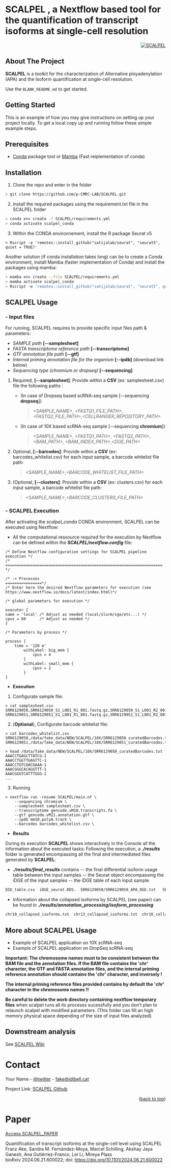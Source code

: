 # SCALPEL , a Nextflow based tool for the quantification of transcript isoforms at single-cell resolution

<!-- PROJECT LOGO -->
<!-- <br />
<div align="center">
  <a href="">
    <img src="https://upload.wikimedia.org/wikipedia/commons/thumb/b/ba/Dessin_scalpel.svg/1200px-Dessin_scalpel.svg.png" alt="SCALPEL" width="300" height="300">
  </a>
</div>-->

<div align="right">
  <a href="">
    <img src="https://data.cyverse.org/dav-anon/iplant/home/franzx5/SPERMATOGENESIS/SCALPEL_pipeline.png" alt="SCALPEL" >
  </a>
</div>


<!-- ABOUT THE PROJECT -->
## About The Project

**SCALPEL** is a toolkit for the characterization of Alternative ployadenylation (APA) and the Isoform quantification at single-cell resolution.

Use the `BLANK_README.md` to get started.


<!-- GETTING STARTED -->
## Getting Started

This is an example of how you may give instructions on setting up your project locally.
To get a local copy up and running follow these simple example steps.

## Prerequisites

- [Conda](https://www.anaconda.com/) package tool or [Mamba](https://github.com/mamba-org/mamba) (Fast reiplementation of conda)

## Installation

1. Clone the repo and enter in the folder
```sh
> git clone https://github.com/p-CMRC-LAB/SCALPEL.git
```
2. Install the required packages using the requirement.txt file in the SCALPEL folder
```sh
> conda env create -f SCALPEL/requirements.yml
> conda activate scalpel_conda
```
3. Within the CONDA environnement, install the R package Seurat v5
```
> Rscript -e 'remotes::install_github("satijalab/seurat", "seurat5", quiet = TRUE)'
```
   
Another solution (if conda installation takes long) can be to create a Conda environment, install Mamba (faster implementation of Conda) and install the packages using mamba:
```sh
> mamba env create --file SCALPEL/requirements.yml
> mamba activate scalpel_conda
> Rscript -e 'remotes::install_github("satijalab/seurat", "seurat5", quiet = TRUE)'
```

## SCALPEL Usage
[](https://github.com/p-CMRC-LAB/SCALPEL/edit/dev/README.md#usage)

### - Input files
For running, SCALPEL requires to provide specific input files path & parameters:

-   _SAMPLE path_  **[--samplesheet]**
-   _FASTA transcriptome reference path_  **[--transcriptome]**
-   _GTF annotation file path_  **[--gtf]**
-   _Internal priming annotation file for the organism_  **[--ipdb]**  (download link below)
-   _Sequencing type (chromium or dropseq)_  **[--sequencing]**

1.  Required, **[\-\-samplesheet]**: Provide within a  **CSV**  (ex: samplesheet.csv) file the following paths : 
    -   (In case of Dropseq based scRNA-seq sample [--sequencing  **dropseq**])  
        >_<SAMPLE_NAME>_,  _<FASTQ1_FILE_PATH>_,  _<FASTQ2_FILE_PATH>_,_<CELLRANGER_REPOSITORY_PATH>_
    -   (In case of 10X based scRNA-seq sample [--sequencing  **chromium**])  
        >_<SAMPLE_NAME>_,  _<FASTQ1_PATH>_,  _<FASTQ2_PATH>_,_<BAM_PATH>_, _<BAM_INDEX_PATH>_,_<DGE_PATH>_

2. Optional, **[\-\-barcodes]**: Provide within a **CSV** (ex: barcodes_whitelist.csv) for each input sample, a barcode whitelist file path:
   > _<SAMPLE_NAME>_,_<BARCODE_WHITELIST_FILE_PATH>_

3. (Optional, **[\-\-clusters]**: Provide within a **CSV** (ex: clusters.csv) for each input sample, a barcode whitelist file path:
    > _<SAMPLE_NAME>_,_<BARCODE_CLUSTERS_FILE_PATH>_

### - SCALPEL Execution
After activating the _scalpel_conda_ CONDA environment, SCALPEL can be executed using Nextflow: 
- All the computational ressource required for the execution by Nextflow can be defined within the _**SCALPEL/nextflow.config**_ file:
```
/* Define Nextflow configuration settings for SCALPEL pipeline execution */
/* ===================================================================== */

/* -> Processes
================*/
/* Enter here the desired Nextflow parameters for execution (see https://www.nextflow.io/docs/latest/index.html)*/

/* global parameters for execution */

executor {
name = 'local' /* Adjust as needed (local/slurm/sge/etc...) */
cpus = 60      /* Adjust as needed */
}

/* Parameters by process */

process {
    time = '120 m'
        withLabel: big_mem {
            cpus = 4
        }
        withLabel: small_mem {
            cpus = 2
        }
}
```

- **Execution**

1. Configurate sample file:
```
> cat samplesheet.csv
SRR6129050,SRR6129050_S1_L001_R1_001.fastq.gz,SRR6129050_S1_L001_R2_001.fastq.gz,/data/fake_data/DATAS/GSE104556/SAMPLES/SRR6129050/
SRR6129051,SRR6129051_S1_L001_R1_001.fastq.gz,SRR6129051_S1_L001_R2_001.fastq.gz,/data/fake_data/DATAS/GSE104556/SAMPLES/SRR6129051/
```

2. (**Optional**), Configurate barcode whitelist file:
```
> cat barcodes_whitelist.csv
SRR6129050,/data/fake_data/NEW/SCALPEL/10X/SRR6129050_curatedBarcodes.txt
SRR6129051,/data/fake_data/NEW/SCALPEL/10X/SRR6129051_curatedBarcodes.txt

> head /data/fake_data/NEW/SCALPEL/10X/SRR6129050_curatedBarcodes.txt
AAACCTGAGCTTATCG-1
AAACCTGGTTGAGTTC-1
AAACCTGTCAACGAAA-1
AAACGGGCACAGGTTT-1
AAACGGGTCATTTGGG-1
...
```

3. Running
```
> nextflow run -resume SCALPEL/main.nf \
    --sequencing chromium \
    --samplesheet samplesheet.csv \
    --transcriptome gencode.vM10.transcripts.fa \
    --gtf gencode.vM21.annotation.gtf \
    --ipdb mm10.polyA.track \
    --barcodes barcodes_whitelist.csv \ 
```

- **Results**

During its execution **SCALPEL** shows interactively in the Console all the information about the executed tasks:
Following the execution, a _**./results**_ folder is generated encompassing all the final and intermediated files generated by **SCALPEL**:

 - _**./results/final_results**_ contains
 -- the final differential isoform usage table between the input samples
 -- the Seurat object encompassing the iDGE of the input samples 
 -- the iDGE table of each input sample
```sh
DIU_table.csv  iDGE_seurat.RDS.  SRR6129050/SRR6129050_APA_DGE.txt   SRR6129051/SRR6129051_APA_DGE.txt
```

- Information about the collapsed isoforms by SCALPEL (see paper) can be found in _**./results/annotation_processing/isoform_processing**_
```sh
chr10_collapsed_isoforms.txt  chr13_collapsed_isoforms.txt  chr16_collapsed_isoforms.txt ...
```

## More about SCALPEL Usage

- Example of SCALPEL application on 10X scRNA-seq
- Example of SCALPEL application on DropSeq scRNA-seq



**Important: The chromosome names must to be consistent between the BAM file and the annotation files. If the BAM file contains the '_chr_' character, the GTF and FASTA annotation files, and the internal priming reference annotation should contains the '_chr_' character, and inversely !**

**The internal priming reference files provided contains by default the '_chr_' character in the chromosome names !!**

**Be careful to delete the _work_ directory containing nextflow temporary files** when scalpel runs all its processs sucessfully and you don’t plan to relaunch scalpel with modified parameters. (This folder can fill an high memory physical space depending of the size of input files analyzed)


## Downstream analysis

See [SCALPEL Wiki](https://github.com/p-CMRC-LAB/SCALPEL/wiki)


# Contact

Your Name - [@twitter](https://twitter.com/aerodx5) - fake@idibell.cat

Project Link: [SCALPEL Github](https://github.com/p-CMRC-LAB/SCALPEL)

<p align="right">(<a href="#readme-top">back to top</a>)</p>


# Paper
[Access SCALPEL_PAPER](https://www.biorxiv.org/content/10.1101/2024.06.21.600022v1)

Quantification of transcript isoforms at the single-cell level using SCALPEL \
Franz Ake, Sandra M. Fernández-Moya, Marcel Schilling, Akshay Jaya Ganesh, Ana Gutiérrez-Franco, Lei Li, Mireya Plass \
bioRxiv 2024.06.21.600022; doi: https://doi.org/10.1101/2024.06.21.600022
